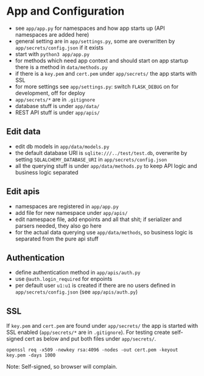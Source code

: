 # App and Configuration

- see `app/app.py` for namespaces and how app starts up (API namespaces are added here)
- general setting are in `app/settings.py`,
  some are overwritten by `app/secrets/config.json`
  if it exists
- start with `python3 app/app.py`
- for methods which need app context and should start on app startup
  there is a method in `data/methods.py`
- if there is a `key.pem` and `cert.pem` under `app/secrets/`
  the app starts with SSL
- for more settings see `app/settings.py`: switch `FLASK_DEBUG` on for
  development, off for deploy
- `app/secrets/*` are in `.gitignore`
- database stuff is under `app/data/`
- REST API stuff is under `app/apis/`

## Edit data

- edit db models in `app/data/models.py`
- the default database URI is `sqlite:///../test/test.db`,
  overwrite by setting `SQLALCHEMY_DATABASE_URI` in `app/secrets/config.json`
- all the querying stuff is under `app/data/methods.py` to keep API logic
  and business logic separated

## Edit apis

- namespaces are registered in `app/app.py`
- add file for new namespace under `app/apis/`
- edit namespace file, add enpoints and all that shit;
  if serializer and parsers needed, they also go here
- for the actual data querying use `app/data/methods`,
  so business logic is separated from the pure api stuff

## Authentication

- define authentication method in `app/apis/auth.py`
- use `@auth.login_required` for enpoints
- per default user `u1:u1` is created if there are no users
  defined in `app/secrets/config.json` (see `app/apis/auth.py`)

## SSL

If `key.pem` and `cert.pem` are found under `app/secrets/`
the app is started with SSL enabled
(`app/secrets/*` are in `.gitignore`).
For testing create self-signed cert as below and put both files
under `app/secrets/`.

```
openssl req -x509 -newkey rsa:4096 -nodes -out cert.pem -keyout key.pem -days 1000
```

Note: Self-signed, so browser will complain.
